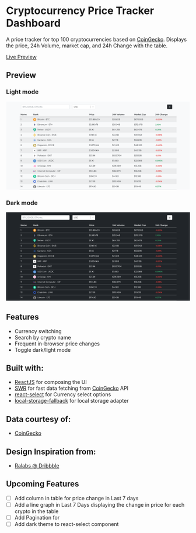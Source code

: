 # Cryptocurrency Price Tracker Dashboard

A price tracker for top 100 cryptocurrencies based on [CoinGecko](https://www.coingecko.com/en). Displays the price, 24h Volume, market cap, and 24h Change with the table.

[Live Preview](https://cryptodashboardsprimm.netlify.app/)

## Preview
### Light mode
![Lightmode](light-mode.png)

### Dark mode
![Darkmode](dark-mode.png)


## Features
+ Currency switching
+ Search by crypto name
+ Frequent in-browser price changes
+ Toggle dark/light mode

## Built with:
- [ReactJS](https://github.com/facebook/react/) for composing the UI
- [SWR](https://github.com/vercel/swr) for fast data fetching from [CoinGecko](https://www.coingecko.com/en) API
- [react-select](https://github.com/jedwatson/react-select) for Currency select options 
- [local-storage-fallback](https://github.com/ripeworks/local-storage-fallback) for local storage adapter

## Data courtesy of: 
-  [CoinGecko](https://www.coingecko.com/en)

## Design Inspiration from:
- [Ralabs @ Dribbble](https://dribbble.com/shots/11523666-Xchange-Table-Density-for-Crypto-Platform)

## Upcoming Features
- [ ] Add column in table for price change in Last 7 days
- [ ] Add a line graph in Last 7 Days displaying the change in price for each crypto in the table
- [ ] Add Pagination for 
- [ ] Add dark theme to react-select component